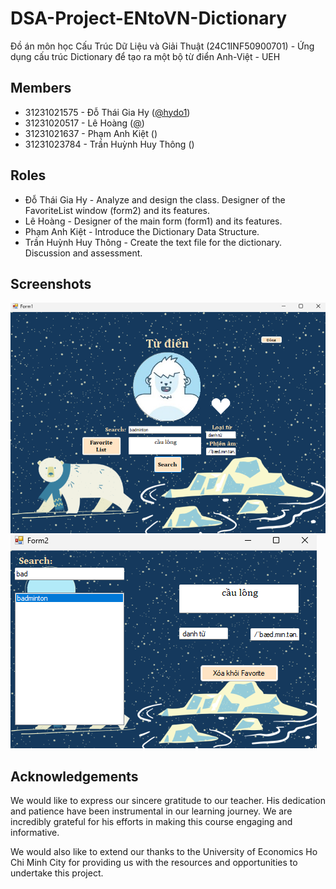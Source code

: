 # DSA-Project-ENtoVN-Dictionary
Đồ án môn học Cấu Trúc Dữ Liệu và Giải Thuật (24C1INF50900701) - Ứng dụng cấu trúc Dictionary để tạo ra một bộ từ điển Anh-Việt - UEH

## Members

- 31231021575 - Đỗ Thái Gia Hy ([@hydo1](https://github.com/hydo1))
- 31231020517 - Lê Hoàng ([@]())
- 31231021637 - Phạm Anh Kiệt ()
- 31231023784 - Trần Huỳnh Huy Thông ()

## Roles
- Đỗ Thái Gia Hy - Analyze and design the class. Designer of the FavoriteList window (form2) and its features.
- Lê Hoàng - Designer of the main form (form1) and its features.
- Phạm Anh Kiệt - Introduce the Dictionary Data Structure.
- Trần Huỳnh Huy Thông - Create the text file for the dictionary. Discussion and assessment.

## Screenshots

![image alt](https://github.com/hydo1/DSA-Project-ENtoVN-Dictionary/blob/b93d1be10caf32224f086a53ef3ceea15de12e64/winform1.png)
![image alt](https://github.com/hydo1/DSA-Project-ENtoVN-Dictionary/blob/b93d1be10caf32224f086a53ef3ceea15de12e64/winform2.png)

## Acknowledgements

We would like to express our sincere gratitude to our teacher. His dedication and patience have been instrumental in our learning journey. We are incredibly grateful for his efforts in making this course engaging and informative.

We would also like to extend our thanks to the University of Economics Ho Chi Minh City for providing us with the resources and opportunities to undertake this project. 
